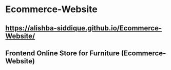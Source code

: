 # Ecommerce-Website
## https://alishba-siddique.github.io/Ecommerce-Website/
## Frontend Online Store for Furniture (Ecommerce-Website)
